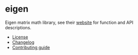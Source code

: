 # eigen
Eigen matrix math library, see their [website](http://eigen.tuxfamily.org) for function and API descriptions.
   * [License](LICENSE.md)
   * [Changelog](CHANGELOG.md)
   * [Contributing guide](CONTRIBUTING.md)
